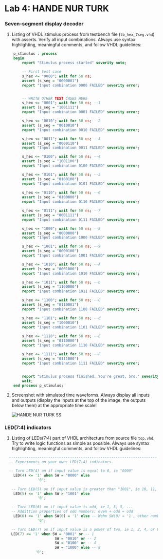 
# Lab 4: HANDE NUR TURK

### Seven-segment display decoder

1. Listing of VHDL stimulus process from testbench file (`tb_hex_7seg.vhd`) with asserts. Verify all input combinations. Always use syntax highlighting, meaningful comments, and follow VHDL guidelines:

```vhdl
    p_stimulus : process
    begin
        report "Stimulus process started" severity note;

        -- First test case
        s_hex <= "0000"; wait for 50 ns;
        assert (s_seg = "0000001")
        report "Input combination 0000 FAILED" severity error;


        -- WRITE OTHER TEST CASES HERE
        s_hex <= "0001"; wait for 50 ns; --1
        assert (s_seg = "1001111")
        report "Input combination 0001 FAILED" severity error;

        s_hex <= "0010"; wait for 50 ns; --2
        assert (s_seg = "0010010")
        report "Input combination 0010 FAILED" severity error;

        s_hex <= "0011"; wait for 50 ns; --3
        assert (s_seg = "0000110")
        report "Input combination 0011 FAILED" severity error;

        s_hex <= "0100"; wait for 50 ns; --4
        assert (s_seg = "1001100")
        report "Input combination 0100 FAILED" severity error;

        s_hex <= "0101"; wait for 50 ns; --5
        assert (s_seg = "0100100")
        report "Input combination 0101 FAILED" severity error;
        
        s_hex <= "0110"; wait for 50 ns; --6
        assert (s_seg = "0100000")
        report "Input combination 0110 FAILED" severity error;        

        s_hex <= "0111"; wait for 50 ns; --7
        assert (s_seg = "0001111")
        report "Input combination 0111 FAILED" severity error;        

        s_hex <= "1000"; wait for 50 ns; --8
        assert (s_seg = "0000000")
        report "Input combination 1000 FAILED" severity error;

        s_hex <= "1001"; wait for 50 ns; --9
        assert (s_seg = "0000100")
        report "Input combination 1001 FAILED" severity error;

        s_hex <= "1010"; wait for 50 ns; --A
        assert (s_seg = "0001000")
        report "Input combination 1010 FAILED" severity error;

        s_hex <= "1011"; wait for 50 ns; --b
        assert (s_seg = "1100000")
        report "Input combination 1011 FAILED" severity error;

        s_hex <= "1100"; wait for 50 ns; --C
        assert (s_seg = "0110001")
        report "Input combination 1100 FAILED" severity error;

        s_hex <= "1101"; wait for 50 ns; --d
        assert (s_seg = "1000010")
        report "Input combination 1101 FAILED" severity error;
        
        s_hex <= "1110"; wait for 50 ns; --E
        assert (s_seg = "0110000")
        report "Input combination 1110 FAILED" severity error;        

        s_hex <= "1111"; wait for 50 ns; --F
        assert (s_seg = "0111000")
        report "Input combination 1111 FAILED" severity error;        

    
        report "Stimulus process finished. You're great, bro." severity note;
        wait;
    end process p_stimulus;

```

2. Screenshot with simulated time waveforms. Always display all inputs and outputs (display the inputs at the top of the image, the outputs below them) at the appropriate time scale!

   ![HANDE NUR TURK SS](https://user-images.githubusercontent.com/99410897/157538168-d8791ce1-6a88-4596-94a9-339dabe5b67e.png)


### LED(7:4) indicators

1. Listing of LEDs(7:4) part of VHDL architecture from source file `top.vhd`. Try to write logic functions as simple as possible. Always use syntax highlighting, meaningful comments, and follow VHDL guidelines:

 ```vhdl
   --------------------------------------------------------------------
   -- Experiments on your own: LED(7:4) indicators

   -- Turn LED(4) on if input value is equal to 0, ie "0000"    
     LED(4) <= '1' when SW = "0000" else
                '0';
  
    -- Turn LED(5) on if input value is greater than "1001", ie 10, 11, 12, ...
     LED(5) <= '1' when SW > "1001" else
                '0';

    -- Turn LED(6) on if input value is odd, ie 1, 3, 5, ...
    -- Addittion properties of odd numbers: even + odd = odd
     LED(6) <= '1' when SW(0) = '1' else -- Wehn SW(0) = '1', other numbers (even) + 1 (odd) = odd
                '0';

    -- Turn LED(7) on if input value is a power of two, ie 1, 2, 4, or 8
    LED(7) <= '1' when SW = "0001" or -- 1
                        SW = "0010" or -- 2
                        SW = "0100" or -- 4
                        SW = "1000" else -- 8
               '0';
